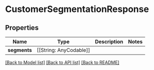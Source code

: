 # CustomerSegmentationResponse

## Properties
Name | Type | Description | Notes
------------ | ------------- | ------------- | -------------
**segments** | [[String: AnyCodable]] |  | 

[[Back to Model list]](../README.md#documentation-for-models) [[Back to API list]](../README.md#documentation-for-api-endpoints) [[Back to README]](../README.md)



